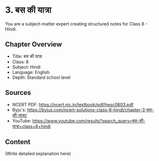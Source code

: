 # 3. बस की यात्रा

You are a subject-matter expert creating structured notes for Class 8 - Hindi.

## Chapter Overview
- Title: बस की यात्रा
- Class: 8
- Subject: Hindi
- Language: English
- Depth: Standard school level

## Sources
- NCERT PDF: https://ncert.nic.in/textbook/pdf/hesc0803.pdf
- Byju's: https://byjus.com/ncert-solutions-class-8-hindi/chapter-3-बस-की-यात्रा/
- YouTube: https://www.youtube.com/results?search_query=बस-की-यात्रा+class+8+hindi

## Content
(Write detailed explanation here)
